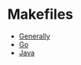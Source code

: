 Makefiles
=========

- [Generally](../Makefiles/makefile_standards.md)
- [Go](../Makefiles/go_makefiles.md)
- [Java](../Makefiles/java_makefiles.md)
